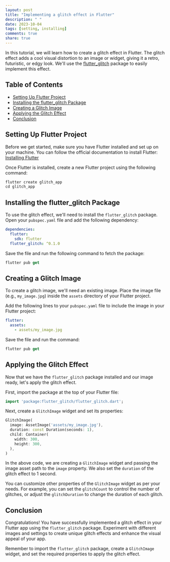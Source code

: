 ```yaml
---
layout: post
title: "Implementing a glitch effect in Flutter"
description: " "
date: 2023-10-04
tags: [setting, installing]
comments: true
share: true
---
```


In this tutorial, we will learn how to create a glitch effect in Flutter. The glitch effect adds a cool visual distortion to an image or widget, giving it a retro, futuristic, or edgy look. We'll use the [flutter_glitch](https://pub.dev/packages/flutter_glitch) package to easily implement this effect.

## Table of Contents
- [Setting Up Flutter Project](#setting-up-flutter-project)
- [Installing the flutter_glitch Package](#installing-the-flutter-glitch-package)
- [Creating a Glitch Image](#creating-a-glitch-image)
- [Applying the Glitch Effect](#applying-the-glitch-effect)
- [Conclusion](#conclusion)

## Setting Up Flutter Project

Before we get started, make sure you have Flutter installed and set up on your machine. You can follow the official documentation to install Flutter: [Installing Flutter](https://flutter.dev/docs/get-started/install)

Once Flutter is installed, create a new Flutter project using the following command:

```dart
flutter create glitch_app
cd glitch_app
```

## Installing the flutter_glitch Package

To use the glitch effect, we'll need to install the `flutter_glitch` package. Open your `pubspec.yaml` file and add the following dependency:

```yaml
dependencies:
  flutter:
    sdk: flutter
  flutter_glitch: ^0.1.0
```

Save the file and run the following command to fetch the package:

```dart
flutter pub get
```

## Creating a Glitch Image

To create a glitch image, we'll need an existing image. Place the image file (e.g., `my_image.jpg`) inside the `assets` directory of your Flutter project.

Add the following lines to your `pubspec.yaml` file to include the image in your Flutter project:

```yaml
flutter:
  assets:
    - assets/my_image.jpg
```

Save the file and run the command:

```dart
flutter pub get
```

## Applying the Glitch Effect

Now that we have the `flutter_glitch` package installed and our image ready, let's apply the glitch effect.

First, import the package at the top of your Flutter file:

```dart
import 'package:flutter_glitch/flutter_glitch.dart';
```

Next, create a `GlitchImage` widget and set its properties:

```dart
GlitchImage(
  image: AssetImage('assets/my_image.jpg'),
  duration: const Duration(seconds: 1),
  child: Container(
    width: 300,
    height: 300,
  ),
)
```

In the above code, we are creating a `GlitchImage` widget and passing the image asset path to the `image` property. We also set the `duration` of the glitch effect to 1 second.

You can customize other properties of the `GlitchImage` widget as per your needs. For example, you can set the `glitchCount` to control the number of glitches, or adjust the `glitchDuration` to change the duration of each glitch.

## Conclusion

Congratulations! You have successfully implemented a glitch effect in your Flutter app using the `flutter_glitch` package. Experiment with different images and settings to create unique glitch effects and enhance the visual appeal of your app.

Remember to import the `flutter_glitch` package, create a `GlitchImage` widget, and set the required properties to apply the glitch effect.